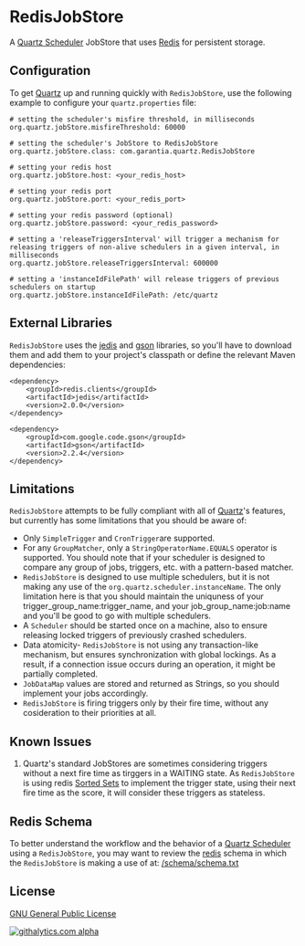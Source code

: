# RedisJobStore

A [Quartz Scheduler](http://quartz-scheduler.org/) JobStore that uses [Redis](http://redis.io/) for persistent storage.

## Configuration

To get [Quartz](http://quartz-scheduler.org/) up and running quickly with `RedisJobStore`, use the following example to configure your `quartz.properties` file:
    
    # setting the scheduler's misfire threshold, in milliseconds 
    org.quartz.jobStore.misfireThreshold: 60000
    
    # setting the scheduler's JobStore to RedisJobStore
    org.quartz.jobStore.class: com.garantia.quartz.RedisJobStore
    
    # setting your redis host
    org.quartz.jobStore.host: <your_redis_host>
    
    # setting your redis port
    org.quartz.jobStore.port: <your_redis_port>
    
    # setting your redis password (optional)
    org.quartz.jobStore.password: <your_redis_password>
    
    # setting a 'releaseTriggersInterval' will trigger a mechanism for releasing triggers of non-alive schedulers in a given interval, in milliseconds
    org.quartz.jobStore.releaseTriggersInterval: 600000
    
    # setting a 'instanceIdFilePath' will release triggers of previous schedulers on startup
    org.quartz.jobStore.instanceIdFilePath: /etc/quartz
    

## External Libraries

`RedisJobStore` uses the [jedis](https://github.com/xetorthio/jedis) and [gson](https://code.google.com/p/google-gson/) libraries, so you'll have to download them and add them to your project's classpath or define the relevant Maven dependencies:

    <dependency>
		<groupId>redis.clients</groupId>
		<artifactId>jedis</artifactId>
		<version>2.0.0</version>
	</dependency>

    <dependency>
     	<groupId>com.google.code.gson</groupId>
     	<artifactId>gson</artifactId>
     	<version>2.2.4</version>
    </dependency>

## Limitations

`RedisJobStore` attempts to be fully compliant with all of [Quartz](http://quartz-scheduler.org/)'s features, but currently has some limitations that you should be aware of:

* Only `SimpleTrigger` and `CronTrigger`are supported.
* For any `GroupMatcher`, only a `StringOperatorName.EQUALS` operator is supported. You should note that if your scheduler is designed to compare any group of jobs, triggers, etc. with a pattern-based matcher.
* `RedisJobStore` is designed to use multiple schedulers, but it is not making any use of the `org.quartz.scheduler.instanceName`. The only limitation here is that you should maintain the uniquness of your trigger_group_name:trigger_name, and your job_group_name:job:name and you'll be good to go with multiple schedulers.
* A `Scheduler` should be started once on a machine, also to ensure releasing locked triggers of previously crashed schedulers. 
* Data atomicity- `RedisJobStore` is not using any transaction-like mechanism, but ensures synchronization with global lockings. As a result, if a connection issue occurs during an operation, it might be partially completed.
* `JobDataMap` values are stored and returned as Strings, so you should implement your jobs accordingly.
* `RedisJobStore` is firing triggers only by their fire time, without any cosideration to their priorities at all.

## Known Issues

1. Quartz's standard JobStores are sometimes considering triggers without a next fire time as tirggers in a WAITING state. As `RedisJobStore` is using redis [Sorted Sets](http://redis.io/topics/data-types#sorted-sets) to implement the trigger state, using their next fire time as the score, it will consider these triggers as stateless.

## Redis Schema

To better understand the workflow and the behavior of a [Quartz Scheduler](http://quartz-scheduler.org/) using a `RedisJobStore`, you may want to review the [redis](http://redis.io/) schema in which the `RedisJobStore` is making a use of at: [/schema/schema.txt](/schema/schema.txt)

## License

[GNU General Public License](https://www.gnu.org/licenses/gpl.txt)

[![githalytics.com alpha](https://cruel-carlota.pagodabox.com/e08b202aefce41667b99d181284b1f6e "githalytics.com")](http://githalytics.com/RedisLabs/redis-quartz)

